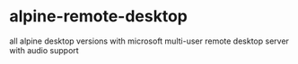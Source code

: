 # alpine-remote-desktop
all alpine desktop versions with microsoft multi-user remote desktop server with audio support
